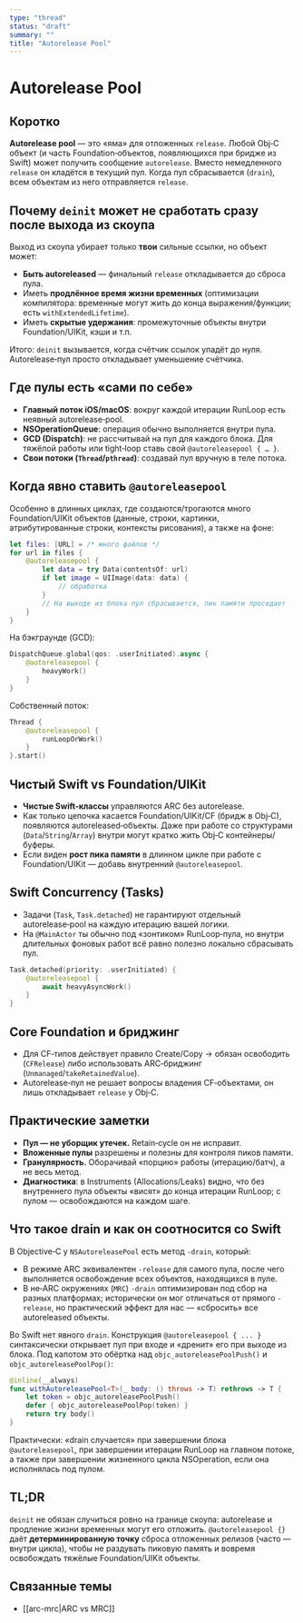 ```yaml
---
type: "thread"
status: "draft"
summary: ""
title: "Autorelease Pool"
---
```


# Autorelease Pool

## Коротко
**Autorelease pool** — это «яма» для отложенных `release`. Любой Obj‑C объект (и часть Foundation‑объектов, появляющихся при бридже из Swift) может получить сообщение `autorelease`. Вместо немедленного `release` он кладётся в текущий пул. Когда пул сбрасывается (`drain`), всем объектам из него отправляется `release`.

## Почему `deinit` может не сработать сразу после выхода из скоупа
Выход из скоупа убирает только **твои** сильные ссылки, но объект может:

- **Быть autoreleased** — финальный `release` откладывается до сброса пула.
- Иметь **продлённое время жизни временных** (оптимизации компилятора: временные могут жить до конца выражения/функции; есть `withExtendedLifetime`).
- Иметь **скрытые удержания**: промежуточные объекты внутри Foundation/UIKit, кэши и т.п.

Итого: `deinit` вызывается, когда счётчик ссылок упадёт до нуля. Autorelease‑пул просто откладывает уменьшение счётчика.

## Где пулы есть «сами по себе»
- **Главный поток iOS/macOS**: вокруг каждой итерации RunLoop есть неявный autorelease‑pool.
- **NSOperationQueue**: операция обычно выполняется внутри пула.
- **GCD (Dispatch)**: не рассчитывай на пул для каждого блока. Для тяжёлой работы или tight‑loop ставь свой `@autoreleasepool { … }`.
- **Свои потоки (`Thread`/`pthread`)**: создавай пул вручную в теле потока.

## Когда явно ставить `@autoreleasepool`
Особенно в длинных циклах, где создаются/трогаются много Foundation/UIKit объектов (данные, строки, картинки, атрибутированные строки, контексты рисования), а также на фоне:

```swift
let files: [URL] = /* много файлов */
for url in files {
    @autoreleasepool {
        let data = try Data(contentsOf: url)
        if let image = UIImage(data: data) {
            // обработка
        }
        // На выходе из блока пул сбрасывается, пик памяти проседает
    }
}
```

На бэкграунде (GCD):

```swift
DispatchQueue.global(qos: .userInitiated).async {
    @autoreleasepool {
        heavyWork()
    }
}
```

Собственный поток:

```swift
Thread {
    @autoreleasepool {
        runLoopOrWork()
    }
}.start()
```

## Чистый Swift vs Foundation/UIKit
- **Чистые Swift‑классы** управляются ARC без autorelease.
- Как только цепочка касается Foundation/UIKit/CF (бридж в Obj‑C), появляются autoreleased‑объекты. Даже при работе со структурами (`Data`/`String`/`Array`) внутри могут кратко жить Obj‑C контейнеры/буферы.
- Если виден **рост пика памяти** в длинном цикле при работе с Foundation/UIKit — добавь внутренний `@autoreleasepool`.

## Swift Concurrency (Tasks)
- Задачи (`Task`, `Task.detached`) не гарантируют отдельный autorelease‑pool на каждую итерацию вашей логики.
- На `@MainActor` ты обычно под «зонтиком» RunLoop‑пула, но внутри длительных фоновых работ всё равно полезно локально сбрасывать пул.

```swift
Task.detached(priority: .userInitiated) {
    @autoreleasepool {
        await heavyAsyncWork()
    }
}
```

## Core Foundation и бриджинг
- Для CF‑типов действует правило Create/Copy → обязан освободить (`CFRelease`) либо использовать ARC‑бриджинг (`Unmanaged`/`takeRetainedValue`).
- Autorelease‑пул не решает вопросы владения CF‑объектами, он лишь откладывает `release` у Obj‑C.

## Практические заметки
- **Пул — не уборщик утечек.** Retain‑cycle он не исправит.
- **Вложенные пулы** разрешены и полезны для контроля пиков памяти.
- **Гранулярность.** Оборачивай «порцию» работы (итерацию/батч), а не весь метод.
- **Диагностика**: в Instruments (Allocations/Leaks) видно, что без внутреннего пула объекты «висят» до конца итерации RunLoop; с пулом — освобождаются на каждом шаге.

## Что такое drain и как он соотносится со Swift
В Objective‑C у `NSAutoreleasePool` есть метод `-drain`, который:

- В режиме ARC эквивалентен `-release` для самого пула, после чего выполняется освобождение всех объектов, находящихся в пуле.
- В не‑ARC окружениях (`MRC`) `-drain` оптимизирован под сбор на разных платформах; исторически он мог отличаться от прямого `-release`, но практический эффект для нас — «сбросить» все autoreleased объекты.

Во Swift нет явного `drain`. Конструкция `@autoreleasepool { ... }` синтаксически открывает пул при входе и «дренит» его при выходе из блока. Под капотом это обёртка над `objc_autoreleasePoolPush()` и `objc_autoreleasePoolPop()`:

```swift
@inline(__always)
func withAutoreleasePool<T>(_ body: () throws -> T) rethrows -> T {
    let token = objc_autoreleasePoolPush()
    defer { objc_autoreleasePoolPop(token) }
    return try body()
}
```

Практически: «drain случается» при завершении блока `@autoreleasepool`, при завершении итерации RunLoop на главном потоке, а также при завершении жизненного цикла NSOperation, если она исполнялась под пулом.

## TL;DR
`deinit` не обязан случиться ровно на границе скоупа: autorelease и продление жизни временных могут его отложить. `@autoreleasepool {}` даёт **детерминированную точку** сброса отложенных релизов (часто — внутри цикла), чтобы не раздувать пиковую память и вовремя освобождать тяжёлые Foundation/UIKit объекты.

## Связанные темы
- [[arc-mrc|ARC vs MRC]]



